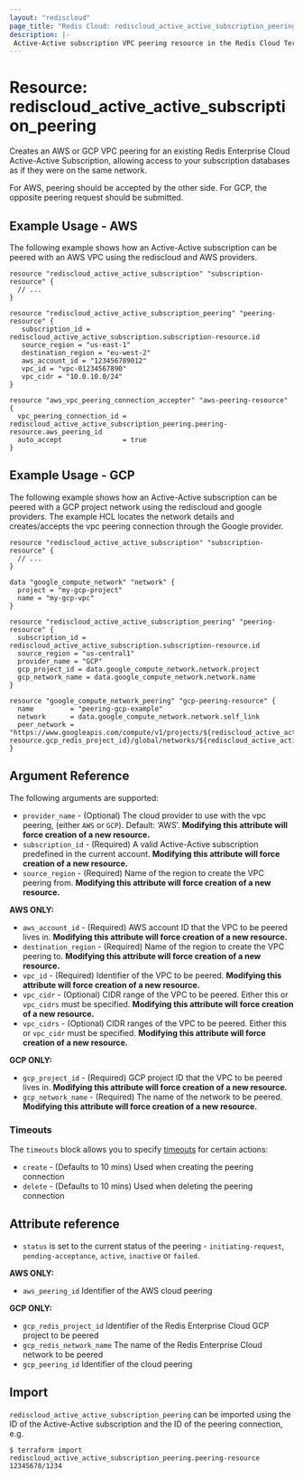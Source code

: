 ```yaml
---
layout: "rediscloud"
page_title: "Redis Cloud: rediscloud_active_active_subscription_peering"
description: |-
 Active-Active subscription VPC peering resource in the Redis Cloud Terraform provider.
---
```


# Resource: rediscloud_active_active_subscription_peering

Creates an AWS or GCP VPC peering for an existing Redis Enterprise Cloud Active-Active Subscription, allowing access to your subscription databases as if they were on the same network.

For AWS, peering should be accepted by the other side.
For GCP, the opposite peering request should be submitted.

## Example Usage - AWS

The following example shows how an Active-Active subscription can be peered with an AWS VPC using the rediscloud and AWS providers.

```hcl
resource "rediscloud_active_active_subscription" "subscription-resource" {
  // ...
}

resource "rediscloud_active_active_subscription_peering" "peering-resource" {
   subscription_id = rediscloud_active_active_subscription.subscription-resource.id
   source_region = "us-east-1"
   destination_region = "eu-west-2"
   aws_account_id = "123456789012"
   vpc_id = "vpc-01234567890"
   vpc_cidr = "10.0.10.0/24"
}

resource "aws_vpc_peering_connection_accepter" "aws-peering-resource" {
  vpc_peering_connection_id = rediscloud_active_active_subscription_peering.peering-resource.aws_peering_id
  auto_accept               = true
}
```

## Example Usage - GCP

The following example shows how an Active-Active subscription can be peered with a GCP project network using the rediscloud and google providers.
The example HCL locates the network details and creates/accepts the vpc peering connection through the Google provider.   

```hcl
resource "rediscloud_active_active_subscription" "subscription-resource" {
  // ...
}

data "google_compute_network" "network" {
  project = "my-gcp-project"
  name = "my-gcp-vpc"
}

resource "rediscloud_active_active_subscription_peering" "peering-resource" {
  subscription_id = rediscloud_active_active_subscription.subscription-resource.id
  source_region = "us-central1"
  provider_name = "GCP"
  gcp_project_id = data.google_compute_network.network.project
  gcp_network_name = data.google_compute_network.network.name
}

resource "google_compute_network_peering" "gcp-peering-resource" {
  name         = "peering-gcp-example"
  network      = data.google_compute_network.network.self_link
  peer_network = "https://www.googleapis.com/compute/v1/projects/${rediscloud_active_active_subscription_peering.peering-resource.gcp_redis_project_id}/global/networks/${rediscloud_active_active_subscription_peering.example.gcp_redis_network_name}"
}
```

## Argument Reference

The following arguments are supported:

* `provider_name` - (Optional) The cloud provider to use with the vpc peering, (either `AWS` or `GCP`). Default: ‘AWS’. **Modifying this attribute will force creation of a new resource.**
* `subscription_id` - (Required) A valid Active-Active subscription predefined in the current account. **Modifying this attribute will force creation of a new resource.**
* `source_region` -	(Required) Name of the region to create the VPC peering from. **Modifying this attribute will force creation of a new resource.**


**AWS ONLY:**
* `aws_account_id` - (Required) AWS account ID that the VPC to be peered lives in. **Modifying this attribute will force creation of a new resource.**
* `destination_region` - (Required) Name of the region to create the VPC peering to. **Modifying this attribute will force creation of a new resource.**
* `vpc_id` - (Required) Identifier of the VPC to be peered. **Modifying this attribute will force creation of a new resource.**
* `vpc_cidr` - (Optional) CIDR range of the VPC to be peered. Either this or `vpc_cidrs` must be specified. **Modifying this attribute will force creation of a new resource.**
* `vpc_cidrs` - (Optional) CIDR ranges of the VPC to be peered. Either this or `vpc_cidr` must be specified. **Modifying this attribute will force creation of a new resource.**

**GCP ONLY:**
* `gcp_project_id` - (Required) GCP project ID that the VPC to be peered lives in. **Modifying this attribute will force creation of a new resource.**
* `gcp_network_name` - (Required) The name of the network to be peered. **Modifying this attribute will force creation of a new resource.**

### Timeouts

The `timeouts` block allows you to specify [timeouts](https://www.terraform.io/docs/configuration/resources.html#timeouts) for certain actions:

* `create` - (Defaults to 10 mins) Used when creating the peering connection
* `delete` - (Defaults to 10 mins) Used when deleting the peering connection

## Attribute reference

* `status` is set to the current status of the peering - `initiating-request`, `pending-acceptance`, `active`, `inactive` or `failed`.

**AWS ONLY:**

* `aws_peering_id` Identifier of the AWS cloud peering

**GCP ONLY:**

* `gcp_redis_project_id` Identifier of the Redis Enterprise Cloud GCP project to be peered
* `gcp_redis_network_name` The name of the Redis Enterprise Cloud network to be peered
* `gcp_peering_id` Identifier of the cloud peering

## Import

`rediscloud_active_active_subscription_peering` can be imported using the ID of the Active-Active subscription and the ID of the peering connection, e.g.

```
$ terraform import rediscloud_active_active_subscription_peering.peering-resource 12345678/1234
```
